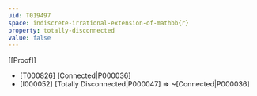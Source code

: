 ```yaml
---
uid: T019497
space: indiscrete-irrational-extension-of-mathbb{r}
property: totally-disconnected
value: false
---
```

[[Proof]]

* [T000826] [Connected|P000036]
* [I000052] [Totally Disconnected|P000047] => ~[Connected|P000036]


